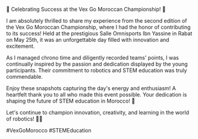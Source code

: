 🚀 Celebrating Success at the Vex Go Moroccan Championship! 🚀

I am absolutely thrilled to share my experience from the second edition of the Vex Go Moroccan Championship, where I had the honor of contributing to its success! Held at the prestigious Salle Omnisports Ibn Yassine in Rabat on May 25th, it was an unforgettable day filled with innovation and excitement.

As I managed chrono time and diligently recorded teams' points, I was continually inspired by the passion and dedication displayed by the young participants. Their commitment to robotics and STEM education was truly commendable.

Enjoy these snapshots capturing the day's energy and enthusiasm! A heartfelt thank you to all who made this event possible. Your dedication is shaping the future of STEM education in Morocco! 🌟

Let's continue to champion innovation, creativity, and learning in the world of robotics! 🤖✨ 

#VexGoMorocco #STEMEducation